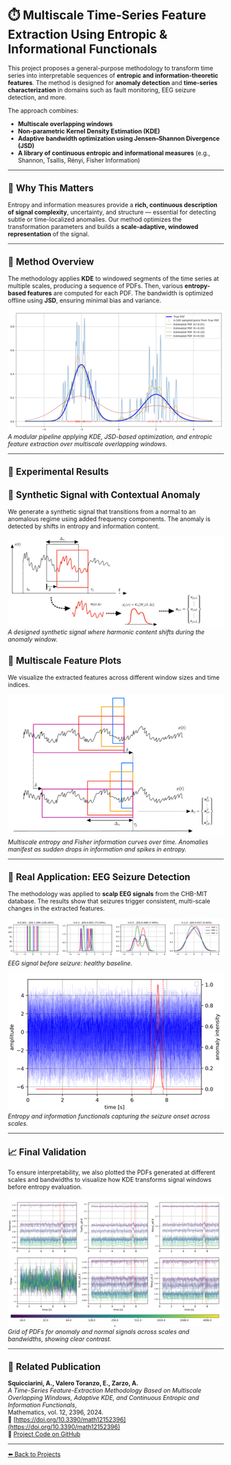 
# ⏱️ Multiscale Time-Series Feature Extraction Using Entropic & Informational Functionals

This project proposes a general-purpose methodology to transform time series into interpretable sequences of **entropic and information-theoretic features**. The method is designed for **anomaly detection** and **time-series characterization** in domains such as fault monitoring, EEG seizure detection, and more.

The approach combines:
- **Multiscale overlapping windows**
- **Non-parametric Kernel Density Estimation (KDE)**
- **Adaptive bandwidth optimization using Jensen–Shannon Divergence (JSD)**
- **A library of continuous entropic and informational measures** (e.g., Shannon, Tsallis, Rényi, Fisher Information)

---

## 🧠 Why This Matters

Entropy and information measures provide a **rich, continuous description of signal complexity**, uncertainty, and structure — essential for detecting subtle or time-localized anomalies. Our method optimizes the transformation parameters and builds a **scale-adaptive, windowed representation** of the signal.

---

## 📐 Method Overview

The methodology applies **KDE** to windowed segments of the time series at multiple scales, producing a sequence of PDFs. Then, various **entropy-based features** are computed for each PDF. The bandwidth is optimized offline using **JSD**, ensuring minimal bias and variance.

![Method diagram](/assets/img/fig_1_art_1.png)  
*A modular pipeline applying KDE, JSD-based optimization, and entropic feature extraction over multiscale overlapping windows.*

---

## 🔬 Experimental Results

## 🧪 Synthetic Signal with Contextual Anomaly

We generate a synthetic signal that transitions from a normal to an anomalous regime using added frequency components. The anomaly is detected by shifts in entropy and information content.

![Synthetic anomaly signal](/assets/img/fig_2_art_1.png)  
*A designed synthetic signal where harmonic content shifts during the anomaly window.*

## 🎯 Multiscale Feature Plots

We visualize the extracted features across different window sizes and time indices.

![Entropic time-series curves](/assets/img/fig_3_art_1.png)  
*Multiscale entropy and Fisher information curves over time. Anomalies manifest as sudden drops in information and spikes in entropy.*

---

## 🧠 Real Application: EEG Seizure Detection

The methodology was applied to **scalp EEG signals** from the CHB-MIT database. The results show that seizures trigger consistent, multi-scale changes in the extracted features.

![EEG preictal signals](/assets/img/fig_4_art_1.png)  
*EEG signal before seizure: healthy baseline.*

![EEG entropy behavior](/assets/img/fig_6_art_1.png)  
*Entropy and information functionals capturing the seizure onset across scales.*

---

## 📈 Final Validation

To ensure interpretability, we also plotted the PDFs generated at different scales and bandwidths to visualize how KDE transforms signal windows before entropy evaluation.

![PDF Grid by scale and h](/assets/img/fig_9_art_1.png)  
*Grid of PDFs for anomaly and normal signals across scales and bandwidths, showing clear contrast.*

---

## 📄 Related Publication

**Squicciarini, A., Valero Toranzo, E., Zarzo, A.**  
*A Time-Series Feature-Extraction Methodology Based on Multiscale Overlapping Windows, Adaptive KDE, and Continuous Entropic and Information Functionals*,  
Mathematics, vol. 12, 2396, 2024.  
📎 [https://doi.org/10.3390/math12152396](https://doi.org/10.3390/math12152396)  
🔬 [Project Code on GitHub](https://github.com/antosquicciarini/Information_Measurement)

---

[⬅️ Back to Projects](/projects)
